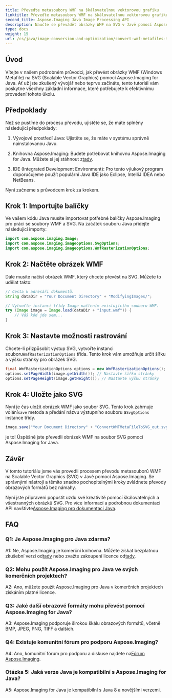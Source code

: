 ```yaml
---
title: Převeďte metasoubory WMF na škálovatelnou vektorovou grafiku
linktitle: Převeďte metasoubory WMF na škálovatelnou vektorovou grafiku
second_title: Aspose.Imaging Java Image Processing API
description: Naučte se převádět obrázky WMF na SVG v Javě pomocí Aspose.Imaging. Postupujte podle našeho podrobného průvodce pro efektivní převod obrazových formátů.
type: docs
weight: 15
url: /cs/java/image-conversion-and-optimization/convert-wmf-metafiles-to-scalable-vector-graphics/
---
```

## Úvod

Vítejte v našem podrobném průvodci, jak převést obrázky WMF (Windows Metafile) na SVG (Scalable Vector Graphics) pomocí Aspose.Imaging for Java. Ať už jste zkušený vývojář nebo teprve začínáte, tento tutoriál vám poskytne všechny základní informace, které potřebujete k efektivnímu provedení tohoto úkolu.

## Předpoklady

Než se pustíme do procesu převodu, ujistěte se, že máte splněny následující předpoklady:

1. Vývojové prostředí Java: Ujistěte se, že máte v systému správně nainstalovanou Javu.

2.  Knihovna Aspose.Imaging: Budete potřebovat knihovnu Aspose.Imaging for Java. Můžete si jej stáhnout z[tady](https://releases.aspose.com/imaging/java/).

3. IDE (Integrated Development Environment): Pro tento výukový program doporučujeme použít populární Java IDE jako Eclipse, IntelliJ IDEA nebo NetBeans.

Nyní začneme s průvodcem krok za krokem.

## Krok 1: Importujte balíčky

Ve vašem kódu Java musíte importovat potřebné balíčky Aspose.Imaging pro práci se soubory WMF a SVG. Na začátek souboru Java přidejte následující importy:

```java
import com.aspose.imaging.Image;
import com.aspose.imaging.imageoptions.SvgOptions;
import com.aspose.imaging.imageoptions.WmfRasterizationOptions;
```

## Krok 2: Načtěte obrázek WMF

Dále musíte načíst obrázek WMF, který chcete převést na SVG. Můžete to udělat takto:

```java
// Cesta k adresáři dokumentů.
String dataDir = "Your Document Directory" + "ModifyingImages/";

// Vytvořte instanci třídy Image načtením existujícího souboru WMF.
try (Image image = Image.load(dataDir + "input.wmf")) {
    // Váš kód jde sem...
}
```

## Krok 3: Nastavte možnosti rastrování

 Chcete-li přizpůsobit výstup SVG, vytvořte instanci souboru`WmfRasterizationOptions` třída. Tento krok vám umožňuje určit šířku a výšku stránky pro obrázek SVG.

```java
final WmfRasterizationOptions options = new WmfRasterizationOptions();
options.setPageWidth(image.getWidth()); // Nastavte šířku stránky
options.setPageHeight(image.getHeight()); // Nastavte výšku stránky
```

## Krok 4: Uložte jako SVG

 Nyní je čas uložit obrázek WMF jako soubor SVG. Tento krok zahrnuje volání`save` metoda a předání názvu výstupního souboru a`SvgOptions` instance třídy.

```java
image.save("Your Document Directory" + "ConvertWMFMetaFileToSVG_out.svg", new SvgOptions() {{ setVectorRasterizationOptions(options); }});
```

je to! Úspěšně jste převedli obrázek WMF na soubor SVG pomocí Aspose.Imaging for Java.

## Závěr

V tomto tutoriálu jsme vás provedli procesem převodu metasouborů WMF na Scalable Vector Graphics (SVG) v Javě pomocí Aspose.Imaging. Se správnými nástroji a těmito snadno pochopitelnými kroky zvládnete převody obrazových formátů bez námahy. 

 Nyní jste připraveni popustit uzdu své kreativitě pomocí škálovatelných a všestranných obrázků SVG. Pro více informací a podrobnou dokumentaci API navštivte[Aspose.Imaging pro dokumentaci Java](https://reference.aspose.com/imaging/java/).

## FAQ

### Q1: Je Aspose.Imaging pro Java zdarma?

 A1: Ne, Aspose.Imaging je komerční knihovna. Můžete získat bezplatnou zkušební verzi od[tady](https://releases.aspose.com/) nebo zvažte zakoupení licence od[tady](https://purchase.aspose.com/buy).

### Q2: Mohu použít Aspose.Imaging pro Java ve svých komerčních projektech?

A2: Ano, můžete použít Aspose.Imaging pro Java v komerčních projektech získáním platné licence.

### Q3: Jaké další obrazové formáty mohu převést pomocí Aspose.Imaging for Java?

A3: Aspose.Imaging podporuje širokou škálu obrazových formátů, včetně BMP, JPEG, PNG, TIFF a dalších.

### Q4: Existuje komunitní fórum pro podporu Aspose.Imaging?

 A4: Ano, komunitní fórum pro podporu a diskuse najdete na[Fórum Aspose.Imaging](https://forum.aspose.com/).

### Otázka 5: Jaká verze Java je kompatibilní s Aspose.Imaging for Java?

A5: Aspose.Imaging for Java je kompatibilní s Java 8 a novějšími verzemi.